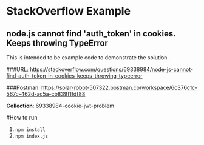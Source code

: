 # StackOverflow Example
## node.js cannot find 'auth_token' in cookies. Keeps throwing TypeError

This is intended to be example code to demonstrate the solution.

###URL:
https://stackoverflow.com/questions/69338984/node-js-cannot-find-auth-token-in-cookies-keeps-throwing-typeerror

###Postman:
https://solar-robot-507322.postman.co/workspace/6c376c1c-567c-462d-ac5a-cb839f1fdf88

**Collection**: 69338984-cookie-jwt-problem

#How to run
1. `npm install`
2. `npm index.js`


